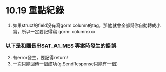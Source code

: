 # 10.19 重點紀錄

1. 如果struct的field沒有寫gorm column的tag，那他就會全部幫你自動轉成小寫，所以一定要記得寫 gorm: column:xxx

### 以下是和團長串SAT_A1_MES 專案時發生的錯誤
2. 有error發生，要記得return!
3. 一次只能回傳一個成功(g.SendResponse只能有一個)
